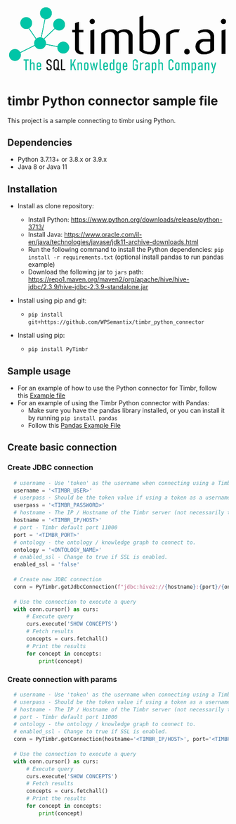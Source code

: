 ![Timbr logo description](Timbr_logo.png)

# timbr Python connector sample file
This project is a sample connecting to timbr using Python.

## Dependencies
- Python 3.7.13+ or 3.8.x or 3.9.x
- Java 8 or Java 11

## Installation
- Install as clone repository:
  - Install Python: https://www.python.org/downloads/release/python-3713/
  - Install Java: https://www.oracle.com/il-en/java/technologies/javase/jdk11-archive-downloads.html
  - Run the following command to install the Python dependencies: `pip install -r requirements.txt`  (optional install pandas to run pandas example)
  - Download the following jar to `jars` path: https://repo1.maven.org/maven2/org/apache/hive/hive-jdbc/2.3.9/hive-jdbc-2.3.9-standalone.jar

- Install using pip and git:
  - `pip install git+https://github.com/WPSemantix/timbr_python_connector`

- Install using pip:
  - `pip install PyTimbr`

## Sample usage
- For an example of how to use the Python connector for Timbr, follow this [Example file](example.py) 
- For an example of using the Timbr Python connector with Pandas:
  - Make sure you have the pandas library installed, or you can install it by running `pip install pandas`
  - Follow this [Pandas Example File](pandas_example.py)

## Create basic connection 

### Create JDBC connection
```python
  # username - Use 'token' as the username when connecting using a Timbr token, otherwise its the user name.
  username = '<TIMBR_USER>'
  # userpass - Should be the token value if using a token as a username, otherwise its the user's password.
  userpass = '<TIMBR_PASSWORD>'
  # hostname - The IP / Hostname of the Timbr server (not necessarily the hostname of the Timbr platform).
  hostname = '<TIMBR_IP/HOST>'
  # port - Timbr default port 11000
  port = '<TIMBR_PORT>'
  # ontology - the ontology / knowledge graph to connect to.
  ontology = '<ONTOLOGY_NAME>'
  # enabled_ssl - Change to true if SSL is enabled.
  enabled_ssl = 'false'
  
  # Create new JDBC connection
  conn = PyTimbr.getJdbcConnection(f"jdbc:hive2://{hostname}:{port}/{ontology};transportMode=http;ssl={enabled_ssl};httpPath=/timbr-server", username, userpass)

  # Use the connection to execute a query
  with conn.cursor() as curs:
      # Execute query
      curs.execute('SHOW CONCEPTS')
      # Fetch results
      concepts = curs.fetchall()
      # Print the results
      for concept in concepts:
          print(concept)
```

### Create connection with params
```python
  # username - Use 'token' as the username when connecting using a Timbr token, otherwise its the user name.
  # userpass - Should be the token value if using a token as a username, otherwise its the user's password.
  # hostname - The IP / Hostname of the Timbr server (not necessarily the hostname of the Timbr platform).
  # port - Timbr default port 11000
  # ontology - the ontology / knowledge graph to connect to.
  # enabled_ssl - Change to true if SSL is enabled.
  conn = PyTimbr.getConnection(hostname='<TIMBR_IP/HOST>', port='<TIMBR_PORT>', ontology='<ONTOLOGY_NAME>', username='<TIMBR_USER>', password='<TIMBR_PASSWORD>', enabled_ssl='false')

  # Use the connection to execute a query
  with conn.cursor() as curs:
      # Execute query
      curs.execute('SHOW CONCEPTS')
      # Fetch results
      concepts = curs.fetchall()
      # Print the results
      for concept in concepts:
          print(concept)
```
